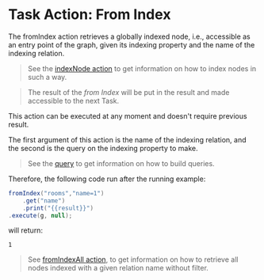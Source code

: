 # Task Action: From Index

The fromIndex action retrieves a globally indexed node, i.e., accessible as an entry point of the graph, given its indexing property and the name of the indexing relation.

> See the [indexNode action](indexNode.md) to get information on how to index nodes in such a way.

> The result of the *from Index* will be put in the result and made accessible to the next Task.

This action can be executed at any moment and doesn't require previous result.

The first argument of this action is the name of the indexing relation, and the second is the query on the indexing property to make.

> See the [query](../Query.md) to get information on how to build queries.

Therefore, the following code run after the running example:

``` java
fromIndex("rooms","name=1")
    .get("name")
    .print("{{result}}")
.execute(g, null);
```

will return:

```
1
```


> See [fromIndexAll action](fromIndexAll.md), to get information on how to retrieve all nodes indexed with a given relation name without filter.